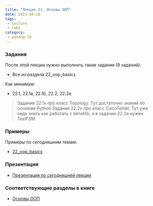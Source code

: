 ```yaml
---
title: "Лекция 21. Основы ООП"
date: 2021-04-10
tags:
 - lecture
 - labs
category:
 - pyneng-10
---
```


### Задания

После этой лекции нужно выполнить такие задания (9 заданий):

* Все из раздела 22_oop_basics

Как минимум:

* 22.1, 22.1a, 22.1b, 22.2, 22.2a


> Задания 22.1x про класс Topology. Тут достаточно знаний по основам Python
> Задания 22.2x про класс CiscoTelnet. Тут уже надо знать как работать с telnetlib, а в задании 22.2a нужен TextFSM


### Примеры

Примеры по сегодняшним темам:


* [22_oop_basics](https://github.com/pyneng/pyneng-online-10-jan-apr-2021/tree/main/examples/22_oop_basics)

### Презентация

* [Презентация по сегодняшней лекции](https://github.com/pyneng/all-pyneng-slides/blob/main/pyneng/22_oop_basics.md)


### Соответствующие разделы в книге

* [Основы ООП](https://pyneng.readthedocs.io/ru/latest/book/22_oop_basics/index.html)

